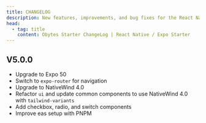 ```yaml
---
title: CHANGELOG
description: New features, improvements, and bug fixes for the React Native / Expo Starter.
head:
  - tag: title
    content: Obytes Starter ChangeLog | React Native / Expo Starter
---
```


## V5.0.0

- Upgrade to Expo 50
- Switch to `expo-router` for navigation
- Upgrade to NativeWind 4.0
- Refactor `ui` and update common components to use NativeWind 4.0 with `tailwind-variants`
- Add checkbox, radio, and switch components
- Improve eas setup with PNPM
